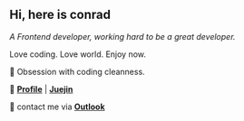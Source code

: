## Hi, here is conrad

_A Frontend developer, working hard to be a great developer._

Love coding. Love world. Enjoy now.

:art: Obsession with coding cleanness.

:house_with_garden: [**Profile**](http://www.conradzc.com/) | [**Juejin**](https://juejin.cn/user/395479916507422)

:email: contact me via [**Outlook**](mailto:heisenberg0519@outlook.com)
